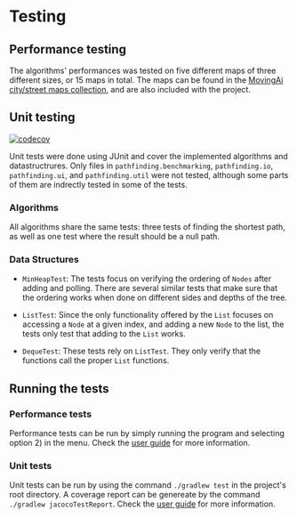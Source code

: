 # Testing

## Performance testing
The algorithms' performances was tested on five different maps of three different sizes, or 15 maps in total. The maps can be found in the [MovingAi city/street maps collection](https://movingai.com/benchmarks/street/index.html), and are also included with the project.

## Unit testing
[![codecov](https://codecov.io/gh/Malpel/malpel-pathfinding/branch/main/graph/badge.svg?token=LJB8SADPGQ)](https://codecov.io/gh/Malpel/malpel-pathfinding)

Unit tests were done using JUnit and cover the implemented algorithms and datastructrures. Only files in `pathfinding.benchmarking`, `pathfinding.io`, `pathfinding.ui`, and `pathfinding.util` were not tested, although some parts of them are indrectly tested in some of the tests.

### Algorithms
All algorithms share the same tests: three tests of finding the shortest path, as well as one test where the result should be a null path.

### Data Structures

- `MinHeapTest`: The tests focus on verifying the ordering of `Nodes` after adding and polling. There are several similar tests that make sure that the ordering works when done on different sides and depths of the tree.

- `ListTest`: Since the only functionality offered by the `List` focuses on accessing a `Node` at a given index, and adding a new `Node` to the list, the tests only test that adding to the `List` works.

- `DequeTest`: These tests rely on `ListTest`. They only verify that the functions call the proper `List` functions.

## Running the tests

### Performance tests
Performance tests can be run by simply running the program and selecting option 2) in the menu. Check the [user guide](User_guide.md) for more information.

### Unit tests
Unit tests can be run by using the command `./gradlew test` in the project's root directory. A coverage report can be genereate by the command `./gradlew jacocoTestReport`. Check the [user guide](User_guide.md) for more information.
